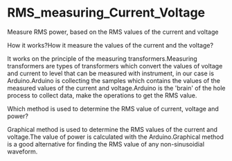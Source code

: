 # RMS_measuring_Current_Voltage
Measure RMS power, based on the RMS values of the current and voltage

How it works?How it measure the values of the current and the voltage?

It works on the principle of the measuring transformers.Measuring transformers are types of transformers which convert the values of voltage and current to level that 
can be measured with instrument, in our case is Arduino.Arduino is collecting the samples which contains the values of the measured values of the current and 
voltage.Arduino is the 'brain' of the hole process to collect data, make the operations to get the RMS value.

Which method is used to determine the RMS value of current, voltage and power?

Graphical method is used to determine the RMS values of the current and voltage.The value of power is calculated with the Arduino.Graphical method is a good alternative 
for finding the RMS value of any non-sinusoidial waveform.
